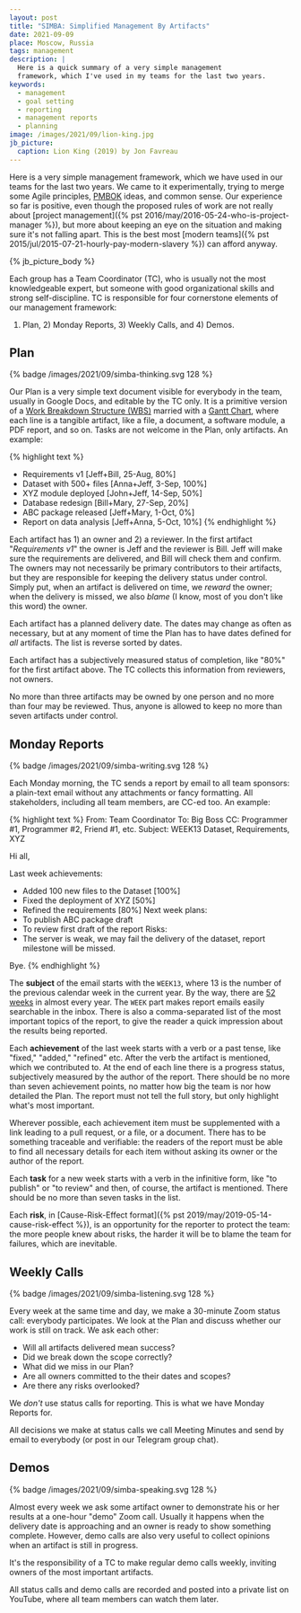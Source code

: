 ```yaml
---
layout: post
title: "SIMBA: Simplified Management By Artifacts"
date: 2021-09-09
place: Moscow, Russia
tags: management
description: |
  Here is a quick summary of a very simple management
  framework, which I've used in my teams for the last two years.
keywords:
  - management
  - goal setting
  - reporting
  - management reports
  - planning
image: /images/2021/09/lion-king.jpg
jb_picture:
  caption: Lion King (2019) by Jon Favreau
---
```


Here is a very simple management framework, which we have used in 
our teams for the last two years. We came to it experimentally,
trying to merge some Agile principles, 
[PMBOK](https://en.wikipedia.org/wiki/Project_Management_Body_of_Knowledge) ideas, and
common sense. Our experience so far is positive, even though
the proposed rules of work are not really about 
[project management]({% pst 2016/may/2016-05-24-who-is-project-manager %}), 
but more about keeping an eye on the situation and making sure
it's not falling apart. This is the best most 
[modern teams]({% pst 2015/jul/2015-07-21-hourly-pay-modern-slavery %}) 
can afford anyway.

<!--more-->

{% jb_picture_body %}

Each group has a Team Coordinator (TC), who is usually not the most
knowledgeable expert, but someone with good organizational
skills and strong self-discipline. TC is responsible for 
four cornerstone elements of our management framework: 
1) Plan, 2) Monday Reports, 3) Weekly Calls, and 4) Demos.

## Plan

{% badge /images/2021/09/simba-thinking.svg 128 %}

Our Plan is a very simple text document visible for everybody in the
team, usually in Google Docs, and editable by the TC only. 
It is a primitive version of a 
[Work Breakdown Structure (WBS)](https://en.wikipedia.org/wiki/Work_breakdown_structure)
married with a 
[Gantt Chart](https://en.wikipedia.org/wiki/Gantt_chart),
where each line is a tangible artifact, like a file, a document,
a software module, a PDF report, and so on. Tasks are not welcome
in the Plan, only artifacts. An example:

{% highlight text %}
- Requirements v1 [Jeff+Bill, 25-Aug, 80%]
- Dataset with 500+ files [Anna+Jeff, 3-Sep, 100%]
- XYZ module deployed [John+Jeff, 14-Sep, 50%]
- Database redesign [Bill+Mary, 27-Sep, 20%]
- ABC package released [Jeff+Mary, 1-Oct, 0%]
- Report on data analysis [Jeff+Anna, 5-Oct, 10%]
{% endhighlight %}

Each artifact has 1) an owner and 2) a reviewer. 
In the first artifact "_Requirements v1_" the owner is Jeff and 
the reviewer is Bill. Jeff will make sure the requirements
are delivered, and Bill will check them and confirm. 
The owners may not necessarily
be primary contributors to their artifacts, but they are responsible for
keeping the delivery status under control. 
Simply put, when an artifact is delivered on time, we _reward_
the owner; when the delivery is missed, we also _blame_ (I know, most of you
don't like this word) the owner.

Each artifact has a planned delivery date. The dates may
change as often as necessary, but at any moment of time
the Plan has to have dates defined for _all_ artifacts.
The list is reverse sorted by dates.

Each artifact has a subjectively measured status of completion,
like "80%" for the first artifact above. The TC collects this
information from reviewers, not owners.

No more than three artifacts may be owned by one person 
and no more than four may be reviewed. Thus, anyone
is allowed to keep no more than seven artifacts under control.

## Monday Reports

{% badge /images/2021/09/simba-writing.svg 128 %}

Each Monday morning, the TC sends a report by email
to all team sponsors: a plain-text email without
any attachments or fancy formatting. All stakeholders,
including all team members, are CC-ed too.
An example:

{% highlight text %}
From: Team Coordinator
To: Big Boss
CC: Programmer #1, Programmer #2, Friend #1, etc.
Subject: WEEK13 Dataset, Requirements, XYZ 

Hi all,

Last week achievements:
- Added 100 new files to the Dataset [100%]
- Fixed the deployment of XYZ [50%]
- Refined the requirements [80%]
Next week plans:
- To publish ABC package draft
- To review first draft of the report
Risks:
- The server is weak, we may fail the delivery
  of the dataset, report milestone will be missed.

Bye.
{% endhighlight %}

The **subject** of the email starts with the `WEEK13`, where
13 is the number of the previous calendar week 
in the current year. By the way, 
there are [52 weeks](https://en.wikipedia.org/wiki/ISO_week_date) 
in almost every year.
The `WEEK` part makes report emails easily searchable in the inbox.
There is also a comma-separated list of the most important topics of the report,
to give the reader a quick impression about the results being reported.

Each **achievement** of the last week starts with a verb or a past
tense, like "fixed," "added," "refined" etc. After the verb
the artifact is mentioned, which we contributed to. At the end 
of each line there is a progress status, subjectively measured
by the author of the report. There should be no more than seven
achievement points, no matter how big the team is nor how detailed
the Plan. The report must not tell the full story, but only 
highlight what's most important.

Wherever possible, each achievement item must be supplemented
with a link leading to a pull request, or a file, or a document.
There has to be something traceable and verifiable: the readers
of the report must be able to find all necessary details for
each item without asking its owner or the author of the report.

Each **task** for a new week starts with a verb in the infinitive
form, like "to publish" or "to review" and then, of course,
the artifact is mentioned. There should be no more than seven
tasks in the list.

Each **risk**, in [Cause-Risk-Effect format]({% pst 2019/may/2019-05-14-cause-risk-effect %}), 
is an opportunity for the reporter to protect the team:
the more people knew about risks, the harder it will be to blame
the team for failures, which are inevitable.

## Weekly Calls

{% badge /images/2021/09/simba-listening.svg 128 %}

Every week at the same time and day, 
we make a 30-minute Zoom status call: everybody participates.
We look at the Plan and discuss whether our work is still on track.
We ask each other:

  - Will all artifacts delivered mean success?
  - Did we break down the scope correctly?
  - What did we miss in our Plan?
  - Are all owners committed to the their dates and scopes?
  - Are there any risks overlooked?

We _don't_ use status calls for reporting. This is what we have
Monday Reports for.

All decisions we make at status calls we call Meeting Minutes and send by email to everybody (or post in our Telegram group chat).

## Demos

{% badge /images/2021/09/simba-speaking.svg 128 %}

Almost every week we ask some artifact owner to demonstrate his or her
results at a one-hour "demo" Zoom call. Usually it happens when
the delivery date is approaching and an owner is ready to 
show something complete. However, demo calls are also very useful
to collect opinions when an artifact is still in progress.

It's the responsibility of a TC to make regular demo calls weekly,
inviting owners of the most important artifacts.

All status calls and demo calls are recorded and posted into 
a private list on YouTube, where all team members can watch them
later.
